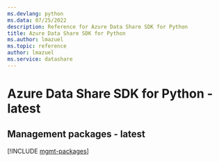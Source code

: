 ```yaml
---
ms.devlang: python
ms.data: 07/25/2022
description: Reference for Azure Data Share SDK for Python
title: Azure Data Share SDK for Python
ms.author: lmazuel
ms.topic: reference
author: lmazuel
ms.service: datashare
---
```

# Azure Data Share SDK for Python - latest

## Management packages - latest
[!INCLUDE [mgmt-packages](data-share-mgmt-index.md)]